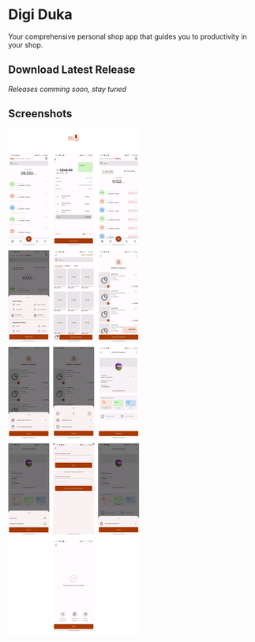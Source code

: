 # Digi Duka
<p>
  Your comprehensive personal shop app that guides you to productivity in your shop.
</p>

## Download Latest Release
 *Releases comming soon, stay tuned*
 
## Screenshots
![Alt text](https://github.com/ianshaloom/Flutter-App-Releases/blob/main/Digi%20Duka/digiduka-preview.png)
